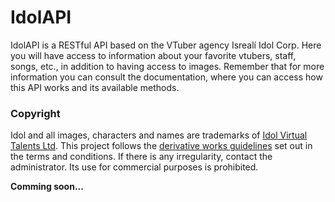 # IdolAPI

IdolAPI is a RESTful API based on the VTuber agency Isrealí Idol Corp. Here you will have access
to information about your favorite vtubers, staff, songs, etc., in addition to having access to
images. Remember that for more information you can consult the documentation, where you can access
how this API works and its available methods.

### Copyright

Idol and all images, characters and names are trademarks of [Idol Virtual Talents Ltd](https://www.idol-company.com/).
This project follows the [derivative works guidelines](https://www.idol-company.com/tos) set out in the terms and
conditions. If there is any irregularity, contact the administrator. Its use for commercial purposes is prohibited.
​

**Comming soon...**